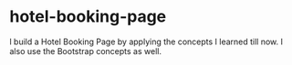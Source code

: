 # hotel-booking-page
 l build a Hotel Booking Page by applying the concepts I learned till now. I also use the Bootstrap concepts as well.
